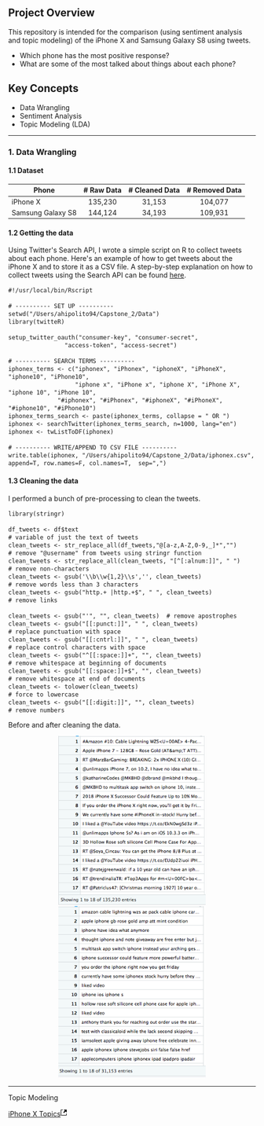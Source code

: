 ## Project Overview

This repository is intended for the comparison (using sentiment analysis and topic modeling) of the iPhone X and Samsung Galaxy S8 using tweets.

- Which phone has the most positive response?
- What are some of the most talked about things about each phone?

## Key Concepts

- Data Wrangling
- Sentiment Analysis
- Topic Modeling (LDA)

---

### 1. Data Wrangling

#### 1.1 Dataset

| Phone              | # Raw Data  | # Cleaned Data  | # Removed Data |
| ------------------ |:-----------:|:---------------:|:--------------:|
| iPhone X           | 135,230     |   31,153        | 104,077        |
| Samsung Galaxy S8  | 144,124     |   34,193        | 109,931        |

#### 1.2 Getting the data

Using Twitter's Search API, I wrote a simple script on R to collect tweets about each phone. Here's an example of how to get tweets about the iPhone X and to store it as a CSV file. A step-by-step explanation on how to collect tweets using the Search API can be found [here](https://medium.com/@ahipolito94/collecting-twitter-data-using-r-cd6cd062dca4).


    #!/usr/local/bin/Rscript
    
    # ---------- SET UP ----------
    setwd("/Users/ahipolito94/Capstone_2/Data")
    library(twitteR)

    setup_twitter_oauth("consumer-key", "consumer-secret",
                    "access-token", "access-secret")

    # ---------- SEARCH TERMS ----------
    iphonex_terms <- c("iphonex", "iPhonex", "iphoneX", "iPhoneX", "iphone10", "iPhone10",
                       "iphone x", "iPhone x", "iphone X", "iPhone X", "iphone 10", "iPhone 10",
                  "#iphonex", "#iPhonex", "#iphoneX", "#iPhoneX", "#iphone10", "#iPhone10")
    iphonex_terms_search <- paste(iphonex_terms, collapse = " OR ")
    iphonex <- searchTwitter(iphonex_terms_search, n=1000, lang="en")
    iphonex <- twListToDF(iphonex)

    # ---------- WRITE/APPEND TO CSV FILE ---------- 
    write.table(iphonex, "/Users/ahipolito94/Capstone_2/Data/iphonex.csv", append=T, row.names=F, col.names=T,  sep=",")

#### 1.3 Cleaning the data

I performed a bunch of pre-processing to clean the tweets.

    library(stringr)
    
    df_tweets <- df$text                                                    # variable of just the text of tweets
    clean_tweets <- str_replace_all(df_tweets,"@[a-z,A-Z,0-9,_]*","")       # remove "@username" from tweets using stringr function
    clean_tweets <- str_replace_all(clean_tweets, "[^[:alnum:]]", " ")      # remove non-characters
    clean_tweets <- gsub('\\b\\w{1,2}\\s','', clean_tweets)                 # remove words less than 3 characters
    clean_tweets <- gsub("http.+ |http.+$", " ", clean_tweets)              # remove links

    clean_tweets <- gsub("'", "", clean_tweets)  # remove apostrophes
    clean_tweets <- gsub("[[:punct:]]", " ", clean_tweets)                  # replace punctuation with space
    clean_tweets <- gsub("[[:cntrl:]]", " ", clean_tweets)                  # replace control characters with space
    clean_tweets <- gsub("^[[:space:]]+", "", clean_tweets)                 # remove whitespace at beginning of documents
    clean_tweets <- gsub("[[:space:]]+$", "", clean_tweets)                 # remove whitespace at end of documents
    clean_tweets <- tolower(clean_tweets)                                   # force to lowercase
    clean_tweets <- gsub("[[:digit:]]", "", clean_tweets)                   # remove numbers

Before and after cleaning the data.

<p align="center">
  <img src="Pics/iphonex1.png" width="300"/>
  <img src="Pics/iphonex2.png" width="300"/>
</p>


---

Topic Modeling 

<div class="index-pop">
    <a target="_blank" title="Open Block a52686c4ca42909a43a1dbac744689aa a new window." href="https://bl.ocks.org/ahipolito94/raw/a52686c4ca42909a43a1dbac744689aa/236da2e30a37b92a454a75e8ed213ec88cb7bd8a/">iPhone X Topics<svg height="16" width="12"><path d="M11 10h1v3c0 0.55-0.45 1-1 1H1c-0.55 0-1-0.45-1-1V3c0-0.55 0.45-1 1-1h3v1H1v10h10V10zM6 2l2.25 2.25-3.25 3.25 1.5 1.5 3.25-3.25 2.25 2.25V2H6z"></path></svg></a>
  </div>

